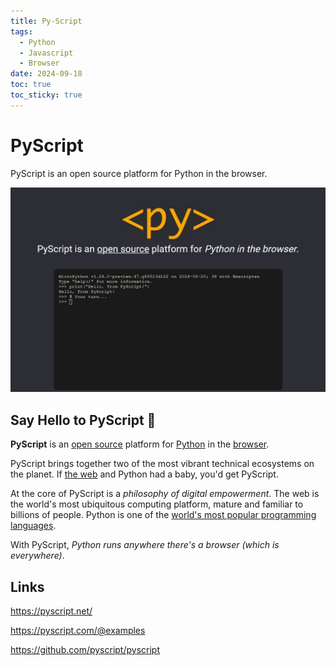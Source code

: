 ```yaml
---
title: Py-Script
tags:
  - Python
  - Javascript
  - Browser
date: 2024-09-18
toc: true
toc_sticky: true
---
```


# PyScript 



PyScript is an open source platform for Python in the browser.

![](../_asset/2024-08-18-pyscript_image_1.jpg)

## Say Hello to PyScript 👋

**PyScript** is an [open source](https://github.com/pyscript/pyscript) platform for [Python](https://python.org) in the [browser](https://en.wikipedia.org/wiki/Web_browser).

PyScript brings together two of the most vibrant technical ecosystems on the planet. If [the web](https://en.wikipedia.org/wiki/World_Wide_Web) and Python had a baby, you'd get PyScript.

At the core of PyScript is a _philosophy of digital empowerment_. The web is the world's most ubiquitous computing platform, mature and familiar to billions of people. Python is one of the [world's most popular programming languages](https://spectrum.ieee.org/the-top-programming-languages-2023).

With PyScript, _Python runs anywhere there's a browser (which is everywhere)_.
## Links 

<https://pyscript.net/>

<https://pyscript.com/@examples>

<https://github.com/pyscript/pyscript>
